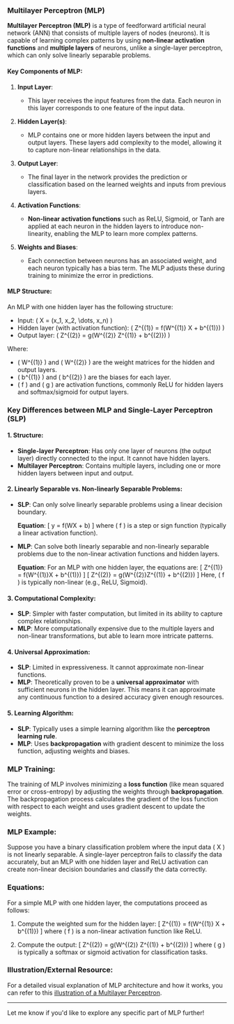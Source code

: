 ### **Multilayer Perceptron (MLP)**

**Multilayer Perceptron (MLP)** is a type of feedforward artificial neural network (ANN) that consists of multiple layers of nodes (neurons). It is capable of learning complex patterns by using **non-linear activation functions** and **multiple layers** of neurons, unlike a single-layer perceptron, which can only solve linearly separable problems.

#### **Key Components of MLP:**
1. **Input Layer**: 
   - This layer receives the input features from the data. Each neuron in this layer corresponds to one feature of the input data.
  
2. **Hidden Layer(s)**:
   - MLP contains one or more hidden layers between the input and output layers. These layers add complexity to the model, allowing it to capture non-linear relationships in the data.
   
3. **Output Layer**:
   - The final layer in the network provides the prediction or classification based on the learned weights and inputs from previous layers.

4. **Activation Functions**:
   - **Non-linear activation functions** such as ReLU, Sigmoid, or Tanh are applied at each neuron in the hidden layers to introduce non-linearity, enabling the MLP to learn more complex patterns.
  
5. **Weights and Biases**:
   - Each connection between neurons has an associated weight, and each neuron typically has a bias term. The MLP adjusts these during training to minimize the error in predictions.

#### **MLP Structure**:
An MLP with one hidden layer has the following structure:
- Input: \( X = (x_1, x_2, \dots, x_n) \)
- Hidden layer (with activation function): \( Z^{(1)} = f(W^{(1)} X + b^{(1)}) \)
- Output layer: \( Z^{(2)} = g(W^{(2)} Z^{(1)} + b^{(2)}) \)

Where:
- \( W^{(1)} \) and \( W^{(2)} \) are the weight matrices for the hidden and output layers.
- \( b^{(1)} \) and \( b^{(2)} \) are the biases for each layer.
- \( f \) and \( g \) are activation functions, commonly ReLU for hidden layers and softmax/sigmoid for output layers.

### **Key Differences between MLP and Single-Layer Perceptron (SLP)**

#### **1. Structure**:
- **Single-layer Perceptron**: Has only one layer of neurons (the output layer) directly connected to the input. It cannot have hidden layers.
- **Multilayer Perceptron**: Contains multiple layers, including one or more hidden layers between input and output.

#### **2. Linearly Separable vs. Non-linearly Separable Problems**:
- **SLP**: Can only solve linearly separable problems using a linear decision boundary.
  
  **Equation**:
  \[
  y = f(WX + b)
  \]
  where \( f \) is a step or sign function (typically a linear activation function).

- **MLP**: Can solve both linearly separable and non-linearly separable problems due to the non-linear activation functions and hidden layers.

  **Equation**:
  For an MLP with one hidden layer, the equations are:
  \[
  Z^{(1)} = f(W^{(1)}X + b^{(1)})
  \]
  \[
  Z^{(2)} = g(W^{(2)}Z^{(1)} + b^{(2)})
  \]
  Here, \( f \) is typically non-linear (e.g., ReLU, Sigmoid).

#### **3. Computational Complexity**:
- **SLP**: Simpler with faster computation, but limited in its ability to capture complex relationships.
- **MLP**: More computationally expensive due to the multiple layers and non-linear transformations, but able to learn more intricate patterns.

#### **4. Universal Approximation**:
- **SLP**: Limited in expressiveness. It cannot approximate non-linear functions.
- **MLP**: Theoretically proven to be a **universal approximator** with sufficient neurons in the hidden layer. This means it can approximate any continuous function to a desired accuracy given enough resources.

#### **5. Learning Algorithm**:
- **SLP**: Typically uses a simple learning algorithm like the **perceptron learning rule**.
- **MLP**: Uses **backpropagation** with gradient descent to minimize the loss function, adjusting weights and biases.

### **MLP Training**:
The training of MLP involves minimizing a **loss function** (like mean squared error or cross-entropy) by adjusting the weights through **backpropagation**. The backpropagation process calculates the gradient of the loss function with respect to each weight and uses gradient descent to update the weights.

### **MLP Example**:
Suppose you have a binary classification problem where the input data \( X \) is not linearly separable. A single-layer perceptron fails to classify the data accurately, but an MLP with one hidden layer and ReLU activation can create non-linear decision boundaries and classify the data correctly.

### **Equations**:
For a simple MLP with one hidden layer, the computations proceed as follows:
1. Compute the weighted sum for the hidden layer:
   \[
   Z^{(1)} = f(W^{(1)} X + b^{(1)})
   \]
   where \( f \) is a non-linear activation function like ReLU.
   
2. Compute the output:
   \[
   Z^{(2)} = g(W^{(2)} Z^{(1)} + b^{(2)})
   \]
   where \( g \) is typically a softmax or sigmoid activation for classification tasks.

### **Illustration/External Resource**:
For a detailed visual explanation of MLP architecture and how it works, you can refer to this [illustration of a Multilayer Perceptron](https://upload.wikimedia.org/wikipedia/commons/thumb/e/e4/Artificial_neural_network.svg/1920px-Artificial_neural_network.svg.png).

---
Let me know if you'd like to explore any specific part of MLP further!
